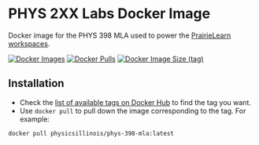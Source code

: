 # PHYS 2XX Labs Docker Image

Docker image for the PHYS 398 MLA used to power the [PrairieLearn workspaces](https://prairielearn.readthedocs.io/en/latest/workspaces/).

[![Docker Images](https://github.com/physicsillinois/phys-398-mla-image/actions/workflows/docker.yml/badge.svg?branch=main)](https://github.com/illinois-mla/phys-398-mla-image/actions/workflows/docker.yml?query=branch%3Amain)
[![Docker Pulls](https://img.shields.io/docker/pulls/physicsillinois/phys-398-mla)](https://hub.docker.com/r/physicsillinois/phys-398-mla)
[![Docker Image Size (tag)](https://img.shields.io/docker/image-size/physicsillinois/phys-398-mla/latest)](https://hub.docker.com/r/physicsillinois/phys-398-mla/tags?name=latest)

## Installation

- Check the [list of available tags on Docker Hub](https://hub.docker.com/r/physicsillinois/phys-398-mla/tags?page=1) to find the tag you want.
- Use `docker pull` to pull down the image corresponding to the tag. For example:

```
docker pull physicsillinois/phys-398-mla:latest
```
